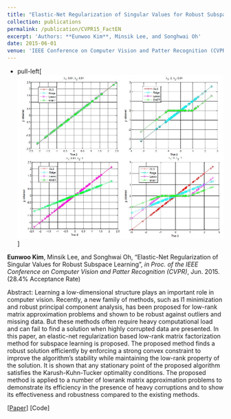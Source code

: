 ```yaml
---
title: "Elastic-Net Regularization of Singular Values for Robust Subspace Learning"
collection: publications
permalink: /publication/CVPR15_FactEN
excerpt: 'Authors: **Eunwoo Kim**, Minsik Lee, and Songhwai Oh'
date: 2015-06-01
venue: 'IEEE Conference on Computer Vision and Patter Recognition (CVPR)'
---
```

* pull-left[<img src='/images/cvpr15.jpg' width="600">]

**Eunwoo Kim**, Minsik Lee, and Songhwai Oh, “Elastic-Net Regularization of Singular Values for Robust Subspace Learning”, *in Proc. of the IEEE Conference on Computer Vision and Patter Recognition (CVPR)*, Jun.  2015.  (28.4% Acceptance Rate)

Abstract: Learning a low-dimensional structure plays an important role in computer vision. Recently, a new family of methods, such as l1 minimization and robust principal component analysis, has been proposed for low-rank matrix approximation problems and shown to be robust against outliers and missing data. But these methods often require heavy computational load and can fail to find a solution when highly corrupted data are presented. In this paper, an elastic-net regularization based low-rank matrix factorization method for subspace learning is proposed. The proposed method finds a robust solution efficiently by enforcing a strong convex constraint to improve the algorithm’s stability while maintaining the low-rank property of the solution. It is shown that any stationary point of the proposed algorithm satisfies the Karush-Kuhn-Tucker optimality conditions. The proposed method is applied to a number of lowrank matrix approximation problems to demonstrate its efficiency in the presence of heavy corruptions and to show its effectiveness and robustness compared to the existing methods.

[[Paper](https://www.cv-foundation.org/openaccess/content_cvpr_2015/papers/Kim_Elastic-Net_Regularization_of_2015_CVPR_paper.pdf)] [Code]
